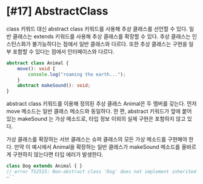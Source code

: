 # [#17] AbstractClass

class 키워드 대신 abstract class 키워드를 사용해 추상 클래스를 선언할 수 있다. 일반 클래스는 extends 키워드를 사용해 추상 클래스를 확장할 수 있다. 추상 클래스는 인스턴스화가 불가능하다는 점에서 일반 클래스와 다르다. 또한 추상 클래스는 구현을 일부 포함할 수 있다는 점에서 인터페이스와 다르다. 

```ts
abstract class Animal {
    move(): void {
        console.log("roaming the earth...");
    }
    abstract makeSound(): void;
}
```

abstract class 키워드를 이용해 정의된 추상 클래스 Animal은 두 멤버를 갖는다. 먼저 move 메소드는 일반 클래스 메소드와 동일하다. 한 편, abstract 키워드가 앞에 붙어 있는 makeSound 는 가상 메소드로, 타입 정보 이외의 실제 구현은 포함하지 않고 있다.


가상 클래스를 확장하는 서브 클래스는 슈퍼 클래스의 모든 가상 메소드를 구현해야 한다. 만약 이 예시에서 Animal을 확장하는 일반 클래스가 makeSound 메소드를 올바르게 구현하지 않는다면 타입 에러가 발생한다.


```ts
class Dog extends Animal { }
// error TS2515: Non-abstract class 'Dog' does not implement inherited abstract member 'makeSound' from class 'Animal'.
~``